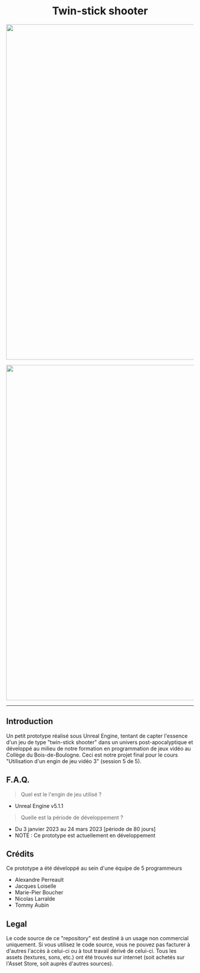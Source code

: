 <h1 align="center">Twin-stick shooter</h1>
<p align="center"><img width="900" src="https://user-images.githubusercontent.com/11299907/221456503-d3164c65-f942-4238-b6e6-865fa9bfa98d.png"></p>
<p align="center"><img width="900" src="https://user-images.githubusercontent.com/11299907/221456507-732c4653-c4b8-4d6e-982f-6bd7910ac72e.png"></p>

---

## Introduction
Un petit prototype réalisé sous Unreal Engine, tentant de capter l'essence d'un jeu de type "twin-stick shooter" dans un univers post-apocalyptique et développé au milieu de notre formation en programmation de jeux vidéo au Collège du Bois-de-Boulogne. Ceci est notre projet final pour le cours "Utilisation d'un engin de jeu vidéo 3" (session 5 de 5).

## F.A.Q.

> Quel est le l'engin de jeu utilisé ?
- Unreal Engine v5.1.1

> Quelle est la période de développement ?
- Du 3 janvier 2023 au 24 mars 2023 [période de 80 jours]
- NOTE : Ce prototype est actuellement en développement

## Crédits
Ce prototype a été développé au sein d'une équipe de 5 programmeurs

- Alexandre Perreault
- Jacques Loiselle
- Marie-Pier Boucher
- Nicolas Larralde
- Tommy Aubin

## Legal
Le code source de ce "repository" est destiné à un usage non commercial uniquement. Si vous utilisez le code source, vous ne pouvez pas facturer à d'autres l'accès à celui-ci ou à tout travail dérivé de celui-ci. Tous les assets (textures, sons, etc.) ont été trouvés sur internet (soit achetés sur l'Asset Store, soit auprès d'autres sources).
